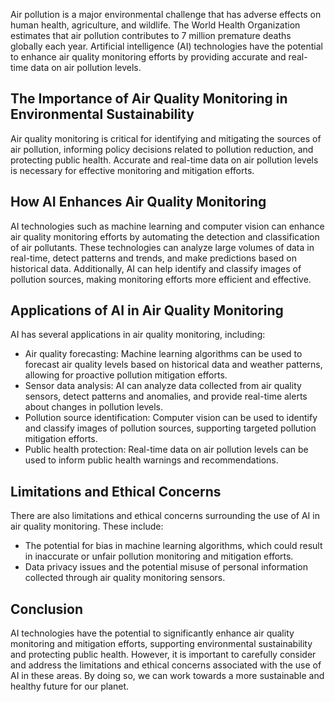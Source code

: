 
Air pollution is a major environmental challenge that has adverse effects on human health, agriculture, and wildlife. The World Health Organization estimates that air pollution contributes to 7 million premature deaths globally each year. Artificial intelligence (AI) technologies have the potential to enhance air quality monitoring efforts by providing accurate and real-time data on air pollution levels.

The Importance of Air Quality Monitoring in Environmental Sustainability
------------------------------------------------------------------------

Air quality monitoring is critical for identifying and mitigating the sources of air pollution, informing policy decisions related to pollution reduction, and protecting public health. Accurate and real-time data on air pollution levels is necessary for effective monitoring and mitigation efforts.

How AI Enhances Air Quality Monitoring
--------------------------------------

AI technologies such as machine learning and computer vision can enhance air quality monitoring efforts by automating the detection and classification of air pollutants. These technologies can analyze large volumes of data in real-time, detect patterns and trends, and make predictions based on historical data. Additionally, AI can help identify and classify images of pollution sources, making monitoring efforts more efficient and effective.

Applications of AI in Air Quality Monitoring
--------------------------------------------

AI has several applications in air quality monitoring, including:

* Air quality forecasting: Machine learning algorithms can be used to forecast air quality levels based on historical data and weather patterns, allowing for proactive pollution mitigation efforts.
* Sensor data analysis: AI can analyze data collected from air quality sensors, detect patterns and anomalies, and provide real-time alerts about changes in pollution levels.
* Pollution source identification: Computer vision can be used to identify and classify images of pollution sources, supporting targeted pollution mitigation efforts.
* Public health protection: Real-time data on air pollution levels can be used to inform public health warnings and recommendations.

Limitations and Ethical Concerns
--------------------------------

There are also limitations and ethical concerns surrounding the use of AI in air quality monitoring. These include:

* The potential for bias in machine learning algorithms, which could result in inaccurate or unfair pollution monitoring and mitigation efforts.
* Data privacy issues and the potential misuse of personal information collected through air quality monitoring sensors.

Conclusion
----------

AI technologies have the potential to significantly enhance air quality monitoring and mitigation efforts, supporting environmental sustainability and protecting public health. However, it is important to carefully consider and address the limitations and ethical concerns associated with the use of AI in these areas. By doing so, we can work towards a more sustainable and healthy future for our planet.
